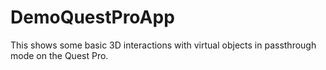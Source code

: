 # DemoQuestProApp
This shows some basic 3D interactions with virtual objects in passthrough mode on the Quest Pro.
